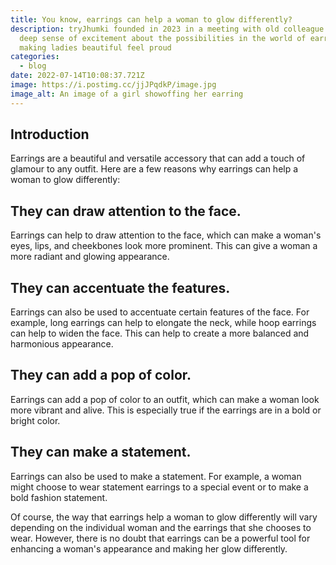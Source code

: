 ```yaml
---
title: You know, earrings can help a woman to glow differently?
description: tryJhumki founded in 2023 in a meeting with old colleague with a
  deep sense of excitement about the possibilities in the world of earrings and
  making ladies beautiful feel proud
categories:
  - blog
date: 2022-07-14T10:08:37.721Z
image: https://i.postimg.cc/jjJPqdkP/image.jpg
image_alt: An image of a girl showoffing her earring
---
```

## Introduction

Earrings are a beautiful and versatile accessory that can add a touch of glamour to any outfit. Here are a few reasons why earrings can help a woman to glow differently:

## They can draw attention to the face.

Earrings can help to draw attention to the face, which can make a woman's eyes, lips, and cheekbones look more prominent. This can give a woman a more radiant and glowing appearance.

## They can accentuate the features.

Earrings can also be used to accentuate certain features of the face. For example, long earrings can help to elongate the neck, while hoop earrings can help to widen the face. This can help to create a more balanced and harmonious appearance.

## They can add a pop of color.

Earrings can add a pop of color to an outfit, which can make a woman look more vibrant and alive. This is especially true if the earrings are in a bold or bright color.

## They can make a statement.

Earrings can also be used to make a statement. For example, a woman might choose to wear statement earrings to a special event or to make a bold fashion statement.

Of course, the way that earrings help a woman to glow differently will vary depending on the individual woman and the earrings that she chooses to wear. However, there is no doubt that earrings can be a powerful tool for enhancing a woman's appearance and making her glow differently.